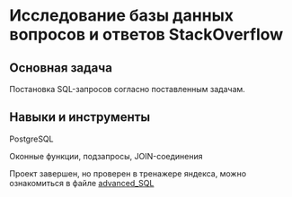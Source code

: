 # Исследование базы данных вопросов и ответов StackOverflow

## Основная задача
Постановка SQL-запросов согласно поставленным задачам.

## Навыки и инструменты

PostgreSQL

Oконные функции, подзапросы, JOIN-соединения

Проект завершен, но проверен в тренажере яндекса, можно ознакомиться в файле [advanced_SQL]()

